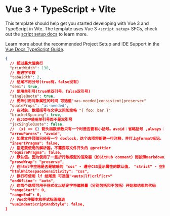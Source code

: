 # Vue 3 + TypeScript + Vite

This template should help get you started developing with Vue 3 and TypeScript in Vite. The template uses Vue 3 `<script setup>` SFCs, check out the [script setup docs](https://v3.vuejs.org/api/sfc-script-setup.html#sfc-script-setup) to learn more.

Learn more about the recommended Project Setup and IDE Support in the [Vue Docs TypeScript Guide](https://vuejs.org/guide/typescript/overview.html#project-setup).

```json
{
  // 超过最大值换行
  "printWidth": 130,
  // 缩进字节数
  "tabWidth": 2,
  // 结尾不用分号(true有，false没有)
  "semi": true,
  // 使用单引号(true单双引号，false双引号)
  "singleQuote": true,
  // 更改引用对象属性的时间 可选值"<as-needed|consistent|preserve>"
  "quoteProps": "as-needed",
  // 在对象，数组括号与文字之间加空格 "{ foo: bar }"
  "bracketSpacing": true,
  // 在JSX中使用单引号而不是双引号
  "jsxSingleQuote": false,
  //  (x) => {} 箭头函数参数只有一个时是否要有小括号。avoid：省略括号 ,always：不省略括号
  "arrowParens": "avoid",
  // 如果文件顶部已经有一个 doclock，这个选项将新建一行注释，并打上@format标记。
  "insertPragma": false,
  // 指定要使用的解析器，不需要写文件开头的 @prettier
  "requirePragma": false,
  // 默认值。因为使用了一些折行敏感型的渲染器（如GitHub comment）而按照markdown文本样式进行折行
  "proseWrap": "preserve",
  // 在html中空格是否是敏感的 "css" - 遵守CSS显示属性的默认值， "strict" - 空格被认为是敏感的 ，"ignore" - 空格被认为是不敏感的
  "htmlWhitespaceSensitivity": "css",
  // 换行符使用 lf 结尾是 可选值"<auto|lf|crlf|cr>"
  "endOfLine": "auto",
  // 这两个选项可用于格式化以给定字符偏移量（分别包括和不包括）开始和结束的代码
  "rangeStart": 0,
  "rangeEnd": 0,
  // Vue文件脚本和样式标签缩进
  "vueIndentScriptAndStyle": false,
}
```
